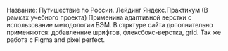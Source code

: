 Название: Путишествие по России.
Лейдинг Яндекс.Практикум (В рамках учебного проекта)
Применина адаптивной верстки с использование методологии БЭМ.
В стрктуре сайта дополнительно применяются: добавленние шрифтов, флексбокс-верстка, grid.
Так же работа с Figma and pixel perfect.
